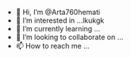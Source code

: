 - 👋 Hi, I’m @Arta760hemati
- 👀 I’m interested in ...lkukgk
- 🌱 I’m currently learning ...
- 💞️ I’m looking to collaborate on ...
- 📫 How to reach me ...

<!---
Arta760hemati/Arta760hemati is a ✨ special ✨ repository because its `README.md` (this file) appears on your GitHub profile.
You can click the Preview link to take a look at your changes.
--->
